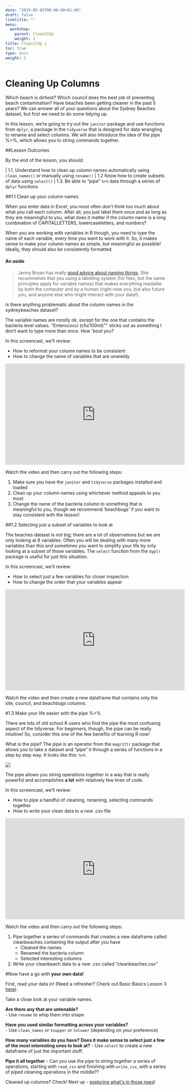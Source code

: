 ```yaml
---
date: "2019-05-05T00:00:00+01:00"
draft: false
linktitle: ""
menu:
  workshop:
    parent: CleanItUp
    weight: 2
title: CleanItUp 1
toc: true
type: docs
weight: 1
---
```


# Cleaning Up Columns

Which beach is dirtiest? Which council does the best job of preventing beach contamination? Have beaches been getting cleaner in the past 5 years? We can answer all of your questions about the Sydney Beaches dataset, but first we need to do some tidying up. 

In this lesson, we’re going to try out the `janitor` package and use functions from `dplyr`, a package in the `tidyverse` that is designed for data wrangling to rename and select columns. We will also introduce the idea of the pipe %>%, which allows you to string commands together. 

##Lesson Outcomes

By the end of the lesson, you should:

|     1.1. Understand how to clean up column names automatically using `clean_names()` or manually using `rename()`
|     1.2  Know how to create subsets of data using `select()` 
|     1.3. Be able to “pipe” `%>%`  data through a series of `dplyr` functions 

##1.1 Clean up your column names

When you enter data in Excel, you most often don’t think too much about what you call each column. After all, you just label them once and as long as they are meaningful to you, what does it matter if the column name is a long combination of CAPITALLETTERS, lowercaseletters, and numbers? 

When you are working with variables in R though, you need to type the name of each variable, every time you want to work with it. So, it makes sense to make your column names as simple, but meaningful as possible! Ideally, they should also be consistently formatted. 

#### An aside

> Jenny Bryan has really [good advice about naming things](https://speakerdeck.com/jennybc/how-to-name-files?slide=27). She recommends that you using a labelling system (for files, but the same principles apply for variable names) that makes everything readable by both the computer and by a human (right-now you, but also future you, and anyone else who might interact with your data!). 

Is there anything problematic about the column names in the sydneybeaches dataset?

The variable names are mostly ok, except for the one that contains the bacteria level values. "Enterococci (cfu/100ml)"" sticks out as something I don’t want to type more than once. How 'bout you?

In this screencast, we’ll review:

  * How to reformat your column names to be consistent 
  * How to change the name of variables that are unwieldy 

<iframe width="560" height="315" src="https://www.youtube.com/embed/Y9a6zFBGWUc" frameborder="0" allow="accelerometer; autoplay; encrypted-media; gyroscope; picture-in-picture" allowfullscreen></iframe>


Watch the video and then carry out the following steps:  

1. Make sure you have the `janitor` and `tidyverse` packages installed and loaded  
2. Clean up your column names using whichever method appeals to you most  
3. Change the name of the bacteria column to something that is meaningful to you, though we recommend ‘beachbugs’ if you want to stay consistent with the lesson!

##1.2 Selecting just a subset of variables to look at

The beaches dataset is not big; there are a lot of observations but we are only looking at 8 variables. Often you will be dealing with many more variables than this and sometimes you want to simplify your life by only looking at a subset of those variables. The `select` function from the `dyplr` package is useful for just this situation. 

In this screencast, we’ll review:

  * How to select just a few variables for closer inspection 
  * How to change the order that your variables appear 

<iframe width="560" height="315" src="https://www.youtube.com/embed/ht_fwLpciZ0" frameborder="0" allow="accelerometer; autoplay; encrypted-media; gyroscope; picture-in-picture" allowfullscreen></iframe>

Watch the video and then create a new dataframe that contains only the site, council, and beachbugs columns.

#1.3 Make your life easier with the pipe %>%

There are lots of old school R users who find the pipe the most confusing aspect of the tidyverse. For beginners, though, the pipe can be really intuitive! So, consider this one of the few benefits of learning R now! 

What is the pipe? The pipe is an operator from the `magrittr` package that allows you to take a dataset and “pipe” it through a series of functions in a step by step way. It looks like this: `%>%`


![](/post/2018-11-19-cleanitup_files/clean1-pipe.png)

The pipe allows you string operations together in a way that is really powerful and accomplishes **a lot** with relatively few lines of code. 

In this screencast, we’ll review:

  * How to pipe a handful of cleaning, renaming, selecting commands together
  * How to write your clean data to a new .csv file

<iframe width="560" height="315" src="https://www.youtube.com/embed/UXqJM0Ht8Go" frameborder="0" allow="accelerometer; autoplay; encrypted-media; gyroscope; picture-in-picture" allowfullscreen></iframe>

Watch the video and then carry out the following steps:

1. Pipe together a series of commands that creates a new dataframe called cleanbeaches containing the output after you have  
      - Cleaned the names  
      - Renamed the bacteria column  
      - Selected interesting columns  
2. Write your cleanbeach data to a new .csv called “cleanbeaches.csv”

#Now have a go with **your own data!**

First, read your data in! (Need a refresher? Check out Basic Basics Lesson 3 [here](/post/2018/11/05/basicbasics-3/)). 

Take a close look at your variable names.

**Are there any that are untenable?**   
      - Use `rename` to whip them into shape

**Have you used similar formatting across your variables?**  
      - Use `clean_names` or `toupper` or `tolower` (depending on your preference)

**How many variables do you have? Does it make sense to select just a few of the most interesting ones to look at?** 
      - Use `select` to create a new dataframe of just the important stuff. 

**Pipe it all together**
      - Can you use the pipe to string together a series of operations, starting with `read_csv` and finishing with `write_csv`, with a series of piped cleaning operations in the middle?? 

Cleaned up columns? Check! Next up - [exploring what's in those rows](/post/2018/11/20/clean-it-up-2/)!


